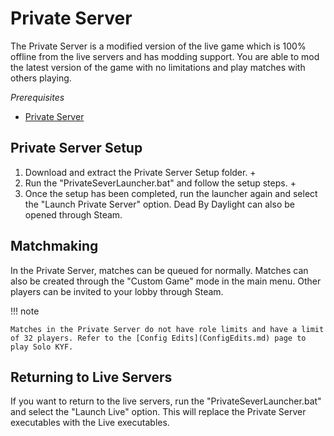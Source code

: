 # Private Server

The Private Server is a modified version of the live game which is 100% offline from the live servers and has modding support. You are able to mod the latest version of the game with no limitations and play matches with others playing.

*Prerequisites*

- [Private Server](https://github.com/ModByDaylight/PrivateServer/releases)

## Private Server Setup

1. Download and extract the Private Server Setup folder. +
2. Run the "PrivateSeverLauncher.bat" and follow the setup steps. +
3. Once the setup has been completed, run the launcher again and select the "Launch Private Server" option. Dead By Daylight can also be opened through Steam.

## Matchmaking

In the Private Server, matches can be queued for normally. Matches can also be created through the "Custom Game" mode in the main menu. Other players can be invited to your lobby through Steam.

!!! note
    
    Matches in the Private Server do not have role limits and have a limit of 32 players. Refer to the [Config Edits](ConfigEdits.md) page to play Solo KYF.

## Returning to Live Servers

If you want to return to the live servers, run the "PrivateSeverLauncher.bat" and select the "Launch Live" option. This will replace the Private Server executables with the Live executables.